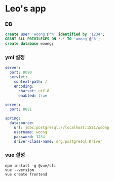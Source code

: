 # Leo's app

### DB

```sql
create user 'woong'@'%' identified by '1234';
GRANT ALL PRIVILEGES ON *.* TO 'woong'@'%';
create database woong;
```


### yml 설정

```yml
server:
  port: 8090
  servlet:
    context-path: /
    encoding:
      charset: utf-8
      enabled: true
    
server:
  port: 8081

spring:
  datasource:
    url: jdbc:postgresql://localhost:1521/woong
    username: woong
    password: 1234
    driver-class-name: org.postgresql.Driver
```

### vue 설정

```vue
npm install -g @vue/cli
vue --version
vue create frontend
```
